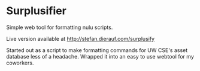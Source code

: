 Surplusifier
============

Simple web tool for formatting nulu scripts. 

Live version available at http://stefan.dierauf.com/surplusify

Started out as a script to make formatting commands for UW CSE's asset database less of a headache.
Wrapped it into an easy to use webtool for my coworkers. 
